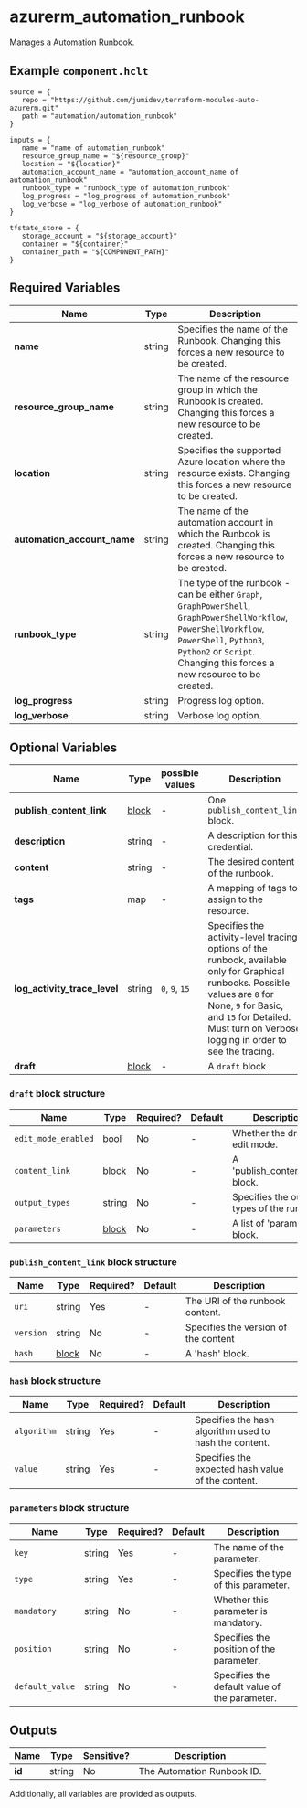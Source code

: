# azurerm_automation_runbook

Manages a Automation Runbook.

## Example `component.hclt`

```hcl
source = {
   repo = "https://github.com/jumidev/terraform-modules-auto-azurerm.git" 
   path = "automation/automation_runbook" 
}

inputs = {
   name = "name of automation_runbook" 
   resource_group_name = "${resource_group}" 
   location = "${location}" 
   automation_account_name = "automation_account_name of automation_runbook" 
   runbook_type = "runbook_type of automation_runbook" 
   log_progress = "log_progress of automation_runbook" 
   log_verbose = "log_verbose of automation_runbook" 
}

tfstate_store = {
   storage_account = "${storage_account}" 
   container = "${container}" 
   container_path = "${COMPONENT_PATH}" 
}

```

## Required Variables

| Name | Type |  Description |
| ---- | --------- |  ----------- |
| **name** | string |  Specifies the name of the Runbook. Changing this forces a new resource to be created. | 
| **resource_group_name** | string |  The name of the resource group in which the Runbook is created. Changing this forces a new resource to be created. | 
| **location** | string |  Specifies the supported Azure location where the resource exists. Changing this forces a new resource to be created. | 
| **automation_account_name** | string |  The name of the automation account in which the Runbook is created. Changing this forces a new resource to be created. | 
| **runbook_type** | string |  The type of the runbook - can be either `Graph`, `GraphPowerShell`, `GraphPowerShellWorkflow`, `PowerShellWorkflow`, `PowerShell`, `Python3`, `Python2` or `Script`. Changing this forces a new resource to be created. | 
| **log_progress** | string |  Progress log option. | 
| **log_verbose** | string |  Verbose log option. | 

## Optional Variables

| Name | Type |  possible values |  Description |
| ---- | --------- |  ----------- | ----------- |
| **publish_content_link** | [block](#publish_content_link-block-structure) |  -  |  One `publish_content_link` block. | 
| **description** | string |  -  |  A description for this credential. | 
| **content** | string |  -  |  The desired content of the runbook. | 
| **tags** | map |  -  |  A mapping of tags to assign to the resource. | 
| **log_activity_trace_level** | string |  `0`, `9`, `15`  |  Specifies the activity-level tracing options of the runbook, available only for Graphical runbooks. Possible values are `0` for None, `9` for Basic, and `15` for Detailed. Must turn on Verbose logging in order to see the tracing. | 
| **draft** | [block](#draft-block-structure) |  -  |  A `draft` block . | 

### `draft` block structure

| Name | Type | Required? | Default | Description |
| ---- | ---- | --------- | ------- | ----------- |
| `edit_mode_enabled` | bool | No | - | Whether the draft in edit mode. |
| `content_link` | [block](#draft-block-structure) | No | - | A 'publish_content_link' block. |
| `output_types` | string | No | - | Specifies the output types of the runbook. |
| `parameters` | [block](#draft-block-structure) | No | - | A list of 'parameters' block. |

### `publish_content_link` block structure

| Name | Type | Required? | Default | Description |
| ---- | ---- | --------- | ------- | ----------- |
| `uri` | string | Yes | - | The URI of the runbook content. |
| `version` | string | No | - | Specifies the version of the content |
| `hash` | [block](#publish_content_link-block-structure) | No | - | A 'hash' block. |

### `hash` block structure

| Name | Type | Required? | Default | Description |
| ---- | ---- | --------- | ------- | ----------- |
| `algorithm` | string | Yes | - | Specifies the hash algorithm used to hash the content. |
| `value` | string | Yes | - | Specifies the expected hash value of the content. |

### `parameters` block structure

| Name | Type | Required? | Default | Description |
| ---- | ---- | --------- | ------- | ----------- |
| `key` | string | Yes | - | The name of the parameter. |
| `type` | string | Yes | - | Specifies the type of this parameter. |
| `mandatory` | string | No | - | Whether this parameter is mandatory. |
| `position` | string | No | - | Specifies the position of the parameter. |
| `default_value` | string | No | - | Specifies the default value of the parameter. |



## Outputs

| Name | Type | Sensitive? | Description |
| ---- | ---- | --------- | --------- |
| **id** | string | No  | The Automation Runbook ID. | 

Additionally, all variables are provided as outputs.
